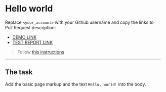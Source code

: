 # Hello world
Replace `<your_account>` with your Github username and copy the links to Pull Request description:
- [DEMO LINK](https://DanyloShypruk.github.io/layout_hello-world/)
- [TEST REPORT LINK](https://DanyloShypruk.github.io/layout_hello-world/report/html_report/)

> Follow [this instructions](https://mate-academy.github.io/layout_task-guideline/#how-to-solve-the-layout-tasks-on-github)
___

## The task 
Add the basic page markup and the text `Hello, world!` into the body.

